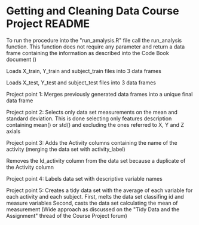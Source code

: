 Getting and Cleaning Data Course Project
README
=========================================

To run the procedure into the "run_amalysis.R" file call the run_analysis function. 
This function does not require any parameter and return a data frame containing the information as described into the Code Book document ()

Loads X_train, Y_train and subject_train files into 3 data frames

Loads X_test, Y_test and subject_test files into 3 data frames

Project point 1: 
Merges previously generated data frames into a unique final data frame

Project point 2: 
Selects only data set measurements on the mean and standard deviation. 
This is done selecting only features description containing mean() or std() and excluding the ones
referred to X, Y and Z axials

Project point 3:
Adds the Activity columns containing the name of the activity (merging the data set with activity_label)

Removes the Id_activity column from the data set because a duplicate of the Activity column

Project point 4:
Labels data set with descriptive variable names

Project point 5:
Creates a tidy data set with the average of each variable for each activity and each subject.
First, melts the data set classifing id and measure variables
Second, casts the data set calculating the mean of measurement
(Wide approach as discussed on the "Tidy Data and the Assignment" thread of the Course Project forum)
